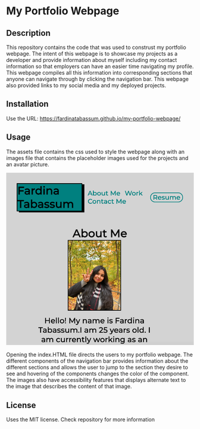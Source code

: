 # My Portfolio Webpage

## Description

This repository contains the code that was used to construst my portfolio webpage. The intent of this webpage is to showcase my projects as a developer and provide information about myself including my contact information so that employers can have an easier time navigating my profile. This webpage compiles all this information into corresponding sections that anyone can navigate through by clicking the navigation bar. This webpage also provided links to my social media and my deployed projects.

## Installation

Use the URL: https://fardinatabassum.github.io/my-portfolio-webpage/

## Usage

The assets file contains the css used to style the webpage along with an images file that contains the placeholder images used for the projects and an avatar picture.

![My-Portfolio-Webpage](./assets/images/portfolio-webpage-screenshot.png)

Opening the index.HTML file directs the users to my portfolio webpage. The different components of the navigation bar provides information about the different sections and allows the user to jump to the section they desire to see and hovering of the components changes the color of the component. The images also have accessibility features that displays alternate text to the image that describes the content of that image.

## License
Uses the MIT license. Check repository for more information
